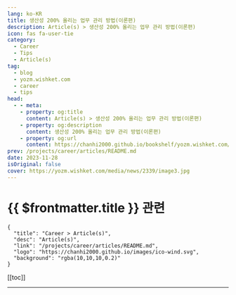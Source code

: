 ```yaml
---
lang: ko-KR
title: 생산성 200% 올리는 업무 관리 방법(이론편)
description: Article(s) > 생산성 200% 올리는 업무 관리 방법(이론편)
icon: fas fa-user-tie
category: 
  - Career
  - Tips
  - Article(s)
tag: 
  - blog
  - yozm.wishket.com
  - career
  - tips
head:
  - - meta:
    - property: og:title
      content: Article(s) > 생산성 200% 올리는 업무 관리 방법(이론편)
    - property: og:description
      content: 생산성 200% 올리는 업무 관리 방법(이론편)
    - property: og:url
      content: https://chanhi2000.github.io/bookshelf/yozm.wishket.com/2339.html
prev: /projects/career/articles/README.md
date: 2023-11-28
isOriginal: false
cover: https://yozm.wishket.com/media/news/2339/image3.jpg
---
```


# {{ $frontmatter.title }} 관련

```component VPCard
{
  "title": "Career > Article(s)",
  "desc": "Article(s)",
  "link": "/projects/career/articles/README.md",
  "logo": "https://chanhi2000.github.io/images/ico-wind.svg",
  "background": "rgba(10,10,10,0.2)"
}
```

[[toc]]

---

<SiteInfo
  name="생산성 200% 올리는 업무 관리 방법(이론편) | 요즘IT"
  desc="우리는 하루 대부분의 시간을 일하는 데 사용합니다. 하지만 현실은 어떤가요? 과연 나는 들이는 시간만큼 결과물을 내고 있을까요? 혹시 본인이 다음 내용 중 해당하는 게 있는지 확인해보세요. 출근은 일찍 했는데 뭐부터 해야 할지 모르겠다, 오늘 온종일 일했는데 뭘 했는지 모르겠다, 일하는데 사소한 것을 빼먹어서 수정사항이 생긴다, 일정을 못 지켜서 야근하는 날이 자주 있다. 고개를 한 번이라도 끄덕이셨나요?  그렇다면 오늘 제가 공유할 내용이 큰 도움이 될 것입니다."
  url="https://yozm.wishket.com/magazine/detail/2339/"
  logo="https://yozm.wishket.com/static/renewal/img/global/gnb_yozmit.svg"
  preview="https://yozm.wishket.com/media/news/2339/image3.jpg"/>

<!-- TODO: 작성 -->

